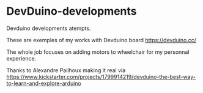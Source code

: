 # DevDuino-developments
Devduino developments atempts.

These are exemples of my works with Devduino board https://devduino.cc/

The whole job focuses on adding motors to wheelchair for my personnal experience.

Thanks to Alexandre Pailhoux making it real via https://www.kickstarter.com/projects/1799914219/devduino-the-best-way-to-learn-and-explore-arduino
